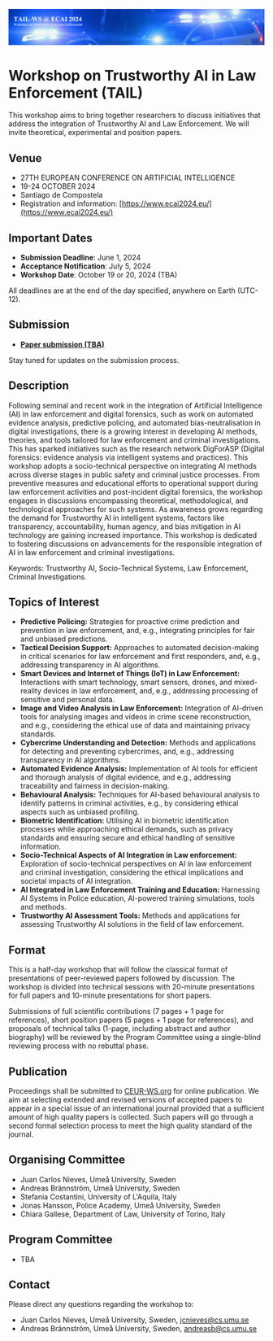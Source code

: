 ![TAIL Workshop Banner](tail-ws-logo.png)

# Workshop on Trustworthy AI in Law Enforcement (TAIL) 

This workshop aims to bring together researchers to discuss initiatives that address the integration of Trustworthy AI and Law Enforcement. We will invite theoretical, experimental and position papers.

## Venue
- 27TH EUROPEAN CONFERENCE ON ARTIFICIAL INTELLIGENCE
- 19-24 OCTOBER 2024
- Santiago de Compostela
- Registration and information: [https://www.ecai2024.eu/](https://www.ecai2024.eu/)

## Important Dates
- **Submission Deadline**: June 1, 2024
- **Acceptance Notification**: July 5, 2024
- **Workshop Date**: October 19 or 20, 2024 (TBA)

All deadlines are at the end of the day specified, anywhere on Earth (UTC-12).


## Submission
- **[Paper submission (TBA)]()**

Stay tuned for updates on the submission process.

## Description

Following seminal and recent work in the integration of Artificial Intelligence (AI) in law enforcement and digital forensics, such as work on automated evidence analysis, predictive policing, and automated bias-neutralisation in digital investigations, there is a growing interest in developing AI methods, theories, and tools tailored for law enforcement and criminal investigations. This has sparked initiatives such as the research network DigForASP (Digital forensics: evidence analysis via intelligent systems and practices). This workshop adopts a socio-technical perspective on integrating AI methods across diverse stages in public safety and criminal justice processes. From preventive measures and educational efforts to operational support during law enforcement activities and post-incident digital forensics, the workshop engages in discussions encompassing theoretical, methodological, and technological approaches for such systems. As awareness grows regarding the demand for Trustworthy AI in intelligent systems, factors like transparency, accountability, human agency, and bias mitigation in AI technology are gaining increased importance. This workshop is dedicated to fostering discussions on advancements for the responsible integration of AI in law enforcement and criminal investigations.

Keywords: Trustworthy AI, Socio-Technical Systems, Law Enforcement, Criminal Investigations.

## Topics of Interest
- **Predictive Policing:** Strategies for proactive crime prediction and prevention in law enforcement, and, e.g., integrating principles for fair and unbiased predictions.
- **Tactical Decision Support:** Approaches to automated decision-making in critical scenarios for law enforcement and first responders, and, e.g., addressing transparency in AI algorithms.
- **Smart Devices and Internet of Things (IoT) in Law Enforcement:** Interactions with smart technology, smart sensors, drones, and mixed-reality devices in law enforcement, and, e.g., addressing processing of sensitive and personal data. 
- **Image and Video Analysis in Law Enforcement:** Integration of AI-driven tools for analysing images and videos in crime scene reconstruction, and e.g., considering the ethical use of data and maintaining privacy standards.
- **Cybercrime Understanding and Detection:** Methods and applications for detecting and preventing cybercrimes, and, e.g., addressing transparency in AI algorithms.
- **Automated Evidence Analysis:** Implementation of AI tools for efficient and thorough analysis of digital evidence, and e.g., addressing traceability and fairness in decision-making.
- **Behavioural Analysis:** Techniques for AI-based behavioural analysis to identify patterns in criminal activities, e.g., by considering ethical aspects such as unbiased profiling.
- **Biometric Identification:** Utilising AI in biometric identification processes while approaching ethical demands, such as privacy standards and ensuring secure and ethical handling of sensitive information.
- **Socio-Technical Aspects of AI Integration in Law enforcement:** Exploration of socio-technical perspectives on AI in law enforcement and criminal investigation, considering the ethical implications and societal impacts of AI integration.
- **AI Integrated in Law Enforcement Training and Education:** Harnessing AI Systems in Police education, AI-powered training simulations, tools and methods.
- **Trustworthy AI Assessment Tools:** Methods and applications for assessing Trustworthy AI solutions in the field of law enforcement. 

## Format

This is a half-day workshop that will follow the classical format of presentations of peer-reviewed papers followed by discussion. The workshop is divided into technical sessions with 20-minute presentations for full papers and 10-minute presentations for short papers.

Submissions of full scientific contributions (7 pages + 1 page for references), short position papers (5 pages + 1 page for references), and proposals of technical talks (1-page, including abstract and author biography) will be reviewed by the Program Committee using a single-blind reviewing process with no rebuttal phase.

## Publication

Proceedings shall be submitted to [CEUR-WS.org](CEUR-WS.org) for online publication. We aim at selecting extended and revised versions of accepted papers to appear in a special issue of an international journal provided that a sufficient amount of high quality papers is collected. Such papers will go through a second formal selection process to meet the high quality standard of the journal.

## Organising Committee
- Juan Carlos Nieves, Umeå University, Sweden
- Andreas Brännström, Umeå University, Sweden
- Stefania Costantini, University of L'Aquila, Italy
- Jonas Hansson, Police Academy, Umeå University, Sweden
- Chiara Gallese, Department of Law, University of Torino, Italy

## Program Committee
- TBA

## Contact

Please direct any questions regarding the workshop to: 
- Juan Carlos Nieves, Umeå University, Sweden, [jcnieves@cs.umu.se](jcnieves@cs.umu.se)
- Andreas Brännström, Umeå University, Sweden, [andreasb@cs.umu.se](andreasb@cs.umu.se)
